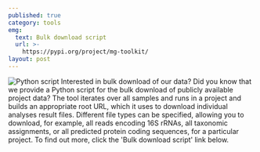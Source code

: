 ```yaml
---
published: true
category: tools
emg:
  text: Bulk download script
  url: >-
    https://pypi.org/project/mg-toolkit/
layout: post
---
```

![Python script]({{site.baseurl}}/assets/media/images/posts/ico_code_EMG_grey.png)
Interested in bulk download of our data? Did you know that we provide a Python script for the bulk download of publicly available project data? The tool iterates over all samples and runs in a project and builds an appropriate root URL, which it uses to download individual analyses result files. Different file types can be specified, allowing you to download, for example, all reads encoding 16S rRNAs, all taxonomic assignments, or all predicted protein coding sequences, for a particular project. To find out more, click the 'Bulk download script' link below.
